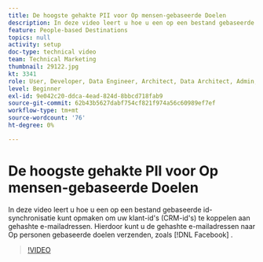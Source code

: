```yaml
---
title: De hoogste gehakte PII voor Op mensen-gebaseerde Doelen
description: In deze video leert u hoe u een op een bestand gebaseerde id-synchronisatie kunt opmaken om uw klant-id's (CRM-id's) te koppelen aan gehashte e-mailadressen.
feature: People-based Destinations
topics: null
activity: setup
doc-type: technical video
team: Technical Marketing
thumbnail: 29122.jpg
kt: 3341
role: User, Developer, Data Engineer, Architect, Data Architect, Admin, Leader
level: Beginner
exl-id: 9e042c20-ddca-4ead-824d-8bbcd718fab9
source-git-commit: 62b43b5627dabf754cf821f974a56c60989ef7ef
workflow-type: tm+mt
source-wordcount: '76'
ht-degree: 0%

---
```


# De hoogste gehakte PII voor Op mensen-gebaseerde Doelen

In deze video leert u hoe u een op een bestand gebaseerde id-synchronisatie kunt opmaken om uw klant-id&#39;s (CRM-id&#39;s) te koppelen aan gehashte e-mailadressen. Hierdoor kunt u de gehashte e-mailadressen naar Op personen gebaseerde doelen verzenden, zoals [!DNL Facebook] .

>[!VIDEO](https://video.tv.adobe.com/v/29122/?quality=12)
